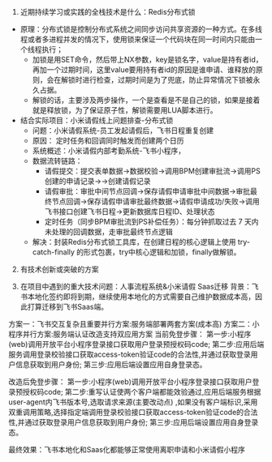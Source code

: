 1. 近期持续学习或实践的全栈技术是什么：Redis分布式锁
- 原理：分布式锁是控制分布式系统之间同步访问共享资源的一种方式。在多线程或者多进程并发的情况下，使用锁来保证一个代码块在同一时间内只能由一个线程执行；
	- 加锁是用SET命令，然后带上NX参数，key是锁名字，value是持有者id，再加一个过期时间，这里value要用持有者id的原因是谁申请、谁释放的原则，会在解锁时进行检查，过期时间是为了兜底，防止异常情况下锁被永久占据。
	- 解锁的话，主要涉及两步操作，一个是查看是不是自己的锁，如果是接着就是释放锁，为了保证原子性，解锁需要用LUA脚本进行。
- 结合实际项目：小米请假线上问题排查-分布式锁
	- 问题：小米请假系统-员工发起请假后，飞书日程重复创建
	- 原因： 定时任务和回调同时触发而创建两个日历
	- 系统概述：小米请假内部考勤系统-飞书小程序，
	- 数据流转链路：
		- 请假提交：提交表单数据->数据校验->调用BPM创建审批流->调用PS创建的申请记录->->创建请假记录
		- 请假审批：审批中间节点回调->保存请假申请审批中间数据->审批最终节点回调->保存请假申请审批最终数据->请假申请成功/失败->调用飞书接口创建飞书日程->更新数据库日程ID、处理状态
		- 定时任务（同步BPM审批流到PS补偿任务）：每分钟抓取过去 7 天内未处理的回调数据，走审批最终节点逻辑
	- 解决：封装Redis分布式锁工具库，在创建日程的核心逻辑上使用 try-catch-finally 的形式包裹，try中核心逻辑和加锁，finally做解锁。


2. 有技术创新或突破的方案


3. 在项目中遇到的重大技术问题：人事流程系统&小米请假 Saas迁移
背景：飞书本地化签约即将到期，继续使用本地化的方式需要自己维护数据成本高，因此打算迁移到飞书Saas端。

方案一：飞书交互复杂且重要并行方案:服务端部署两套方案(成本高)
方案二：小程序并行方案:服务端认证改造支持双应用方案
当前免登步骤： 
第一步:小程序(web)调用开放平台小程序登录接口获取用户登录预授权码code;
第二步:应用后端服务调用登录校验接口获取access-token验证code的合法性,并通过获取登录用户信息获取到用户身份; 
第三步:应用后端设置应用自身登录态。

改造后免登步骤： 
第一步:小程序(web)调用开放平台小程序登录接口获取用户登录预授权码code; 
第二步:重写认证使两个客户端都能效验通过,应用后端服务根据user-agent内飞书版本号,选取请求来源(主要改动点) ,如果没有客户端标识,采用双重调用策略,选择指定端调用登录校验接口获取access-token验证code的合法性,并通过获取登录用户信息获取到用户身份;
第三步:应用后端设置应用自身登录态。

最终效果：飞书本地化和Saas化都能够正常使用离职申请和小米请假小程序